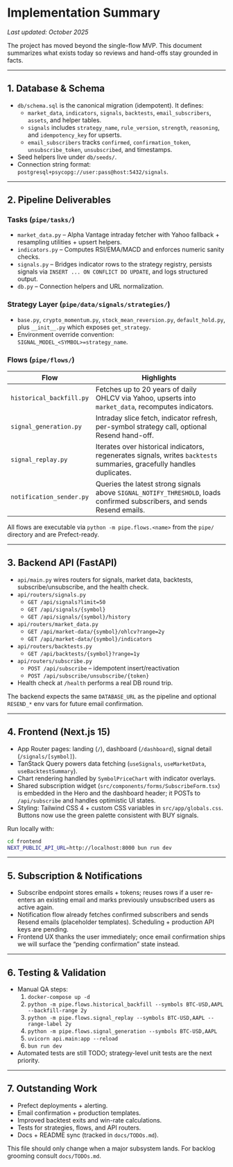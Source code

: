 # Implementation Summary

_Last updated: October 2025_

The project has moved beyond the single-flow MVP. This document summarizes what exists today so reviews and hand-offs stay grounded in facts.

---

## 1. Database & Schema

- `db/schema.sql` is the canonical migration (idempotent). It defines:
  - `market_data`, `indicators`, `signals`, `backtests`, `email_subscribers`, `assets`, and helper tables.
  - `signals` includes `strategy_name`, `rule_version`, `strength`, `reasoning`, and `idempotency_key` for upserts.
  - `email_subscribers` tracks `confirmed`, `confirmation_token`, `unsubscribe_token`, `unsubscribed`, and timestamps.
- Seed helpers live under `db/seeds/`.
- Connection string format: `postgresql+psycopg://user:pass@host:5432/signals`.

---

## 2. Pipeline Deliverables

### Tasks (`pipe/tasks/`)

- `market_data.py` – Alpha Vantage intraday fetcher with Yahoo fallback + resampling utilities + upsert helpers.
- `indicators.py` – Computes RSI/EMA/MACD and enforces numeric sanity checks.
- `signals.py` – Bridges indicator rows to the strategy registry, persists signals via `INSERT ... ON CONFLICT DO UPDATE`, and logs structured output.
- `db.py` – Connection helpers and URL normalization.

### Strategy Layer (`pipe/data/signals/strategies/`)

- `base.py`, `crypto_momentum.py`, `stock_mean_reversion.py`, `default_hold.py`, plus `__init__.py` which exposes `get_strategy`.
- Environment override convention: `SIGNAL_MODEL_<SYMBOL>=strategy_name`.

### Flows (`pipe/flows/`)

| Flow | Highlights |
| --- | --- |
| `historical_backfill.py` | Fetches up to 20 years of daily OHLCV via Yahoo, upserts into `market_data`, recomputes indicators. |
| `signal_generation.py` | Intraday slice fetch, indicator refresh, per-symbol strategy call, optional Resend hand-off. |
| `signal_replay.py` | Iterates over historical indicators, regenerates signals, writes `backtests` summaries, gracefully handles duplicates. |
| `notification_sender.py` | Queries the latest strong signals above `SIGNAL_NOTIFY_THRESHOLD`, loads confirmed subscribers, and sends Resend emails. |

All flows are executable via `python -m pipe.flows.<name>` from the `pipe/` directory and are Prefect-ready.

---

## 3. Backend API (FastAPI)

- `api/main.py` wires routers for signals, market data, backtests, subscribe/unsubscribe, and the health check.
- `api/routers/signals.py`
  - `GET /api/signals?limit=50`
  - `GET /api/signals/{symbol}`
  - `GET /api/signals/{symbol}/history`
- `api/routers/market_data.py`
  - `GET /api/market-data/{symbol}/ohlcv?range=2y`
  - `GET /api/market-data/{symbol}/indicators`
- `api/routers/backtests.py`
  - `GET /api/backtests/{symbol}?range=1y`
- `api/routers/subscribe.py`
  - `POST /api/subscribe` – idempotent insert/reactivation
  - `POST /api/subscribe/unsubscribe/{token}`
- Health check at `/health` performs a real DB round trip.

The backend expects the same `DATABASE_URL` as the pipeline and optional `RESEND_*` env vars for future email confirmation.

---

## 4. Frontend (Next.js 15)

- App Router pages: landing (`/`), dashboard (`/dashboard`), signal detail (`/signals/[symbol]`).
- TanStack Query powers data fetching (`useSignals`, `useMarketData`, `useBacktestSummary`).
- Chart rendering handled by `SymbolPriceChart` with indicator overlays.
- Shared subscription widget (`src/components/forms/SubscribeForm.tsx`) is embedded in the Hero and the dashboard header; it POSTs to `/api/subscribe` and handles optimistic UI states.
- Styling: Tailwind CSS 4 + custom CSS variables in `src/app/globals.css`. Buttons now use the green palette consistent with BUY signals.

Run locally with:

```bash
cd frontend
NEXT_PUBLIC_API_URL=http://localhost:8000 bun run dev
```

---

## 5. Subscription & Notifications

- Subscribe endpoint stores emails + tokens; reuses rows if a user re-enters an existing email and marks previously unsubscribed users as active again.
- Notification flow already fetches confirmed subscribers and sends Resend emails (placeholder templates). Scheduling + production API keys are pending.
- Frontend UX thanks the user immediately; once email confirmation ships we will surface the “pending confirmation” state instead.

---

## 6. Testing & Validation

- Manual QA steps:
  1. `docker-compose up -d`
  2. `python -m pipe.flows.historical_backfill --symbols BTC-USD,AAPL --backfill-range 2y`
  3. `python -m pipe.flows.signal_replay --symbols BTC-USD,AAPL --range-label 2y`
  4. `python -m pipe.flows.signal_generation --symbols BTC-USD,AAPL`
  5. `uvicorn api.main:app --reload`
  6. `bun run dev`
- Automated tests are still TODO; strategy-level unit tests are the next priority.

---

## 7. Outstanding Work

- Prefect deployments + alerting.
- Email confirmation + production templates.
- Improved backtest exits and win-rate calculations.
- Tests for strategies, flows, and API routers.
- Docs + README sync (tracked in `docs/TODOs.md`).

This file should only change when a major subsystem lands. For backlog grooming consult `docs/TODOs.md`.
